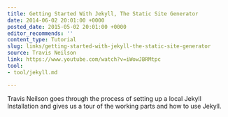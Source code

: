 ```yaml
---
title: Getting Started With Jekyll, The Static Site Generator
date: 2014-06-02 20:01:00 +0000
posted_date: 2015-05-02 20:01:00 +0000
editor_recommends: ''
content_type: Tutorial
slug: links/getting-started-with-jekyll-the-static-site-generator
source: Travis Neilson
link: https://www.youtube.com/watch?v=iWowJBRMtpc
tool:
- tool/jekyll.md

---
```

Travis Neilson goes through the process of setting up a local Jekyll Installation and gives us a tour of the working parts and how to use Jekyll.